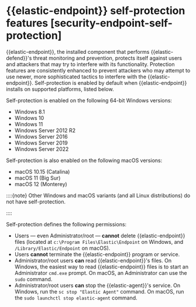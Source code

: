 # {{elastic-endpoint}} self-protection features [security-endpoint-self-protection]

{{elastic-endpoint}}, the installed component that performs {{elastic-defend}}'s threat monitoring and prevention, protects itself against users and attackers that may try to interfere with its functionality. Protection features are consistently enhanced to prevent attackers who may attempt to use newer, more sophisticated tactics to interfere with the {{elastic-endpoint}}. Self-protection is enabled by default when {{elastic-endpoint}} installs on supported platforms, listed below.

Self-protection is enabled on the following 64-bit Windows versions:

* Windows 8.1
* Windows 10
* Windows 11
* Windows Server 2012 R2
* Windows Server 2016
* Windows Server 2019
* Windows Server 2022

Self-protection is also enabled on the following macOS versions:

* macOS 10.15 (Catalina)
* macOS 11 (Big Sur)
* macOS 12 (Monterey)

::::{note}
Other Windows and macOS variants (and all Linux distributions) do not have self-protection.

::::


Self-protection defines the following permissions:

* Users — even Administrator/root — **cannot** delete {{elastic-endpoint}} files (located at `c:\Program Files\Elastic\Endpoint` on Windows, and `/Library/Elastic/Endpoint` on macOS).
* Users **cannot** terminate the {{elastic-endpoint}} program or service.
* Administrator/root users **can** read {{elastic-endpoint}}'s files. On Windows, the easiest way to read {{elastic-endpoint}} files is to start an Administrator `cmd.exe` prompt. On macOS, an Administrator can use the `sudo` command.
* Administrator/root users **can** stop the {{elastic-agent}}'s service. On Windows, run the `sc stop "Elastic Agent"` command. On macOS, run the `sudo launchctl stop elastic-agent` command.
